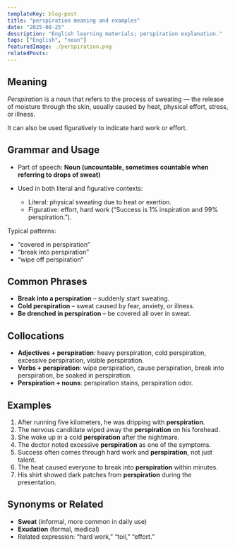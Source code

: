 ```yaml
---
templateKey: blog-post
title: "perspiration meaning and examples"
date: "2025-08-25"
description: "English learning materials; perspiration explanation."
tags: ["English", "noun"]
featuredImage: ./perspiration.png
relatedPosts:
---
```


## Meaning

_Perspiration_ is a noun that refers to the process of sweating — the release of moisture through the skin, usually caused by heat, physical effort, stress, or illness.

It can also be used figuratively to indicate hard work or effort.

## Grammar and Usage

- Part of speech: **Noun (uncountable, sometimes countable when referring to drops of sweat)**
- Used in both literal and figurative contexts:

  - Literal: physical sweating due to heat or exertion.
  - Figurative: effort, hard work (“Success is 1% inspiration and 99% perspiration.”).

Typical patterns:

- “covered in perspiration”
- “break into perspiration”
- “wipe off perspiration”

## Common Phrases

- **Break into a perspiration** – suddenly start sweating.
- **Cold perspiration** – sweat caused by fear, anxiety, or illness.
- **Be drenched in perspiration** – be covered all over in sweat.

## Collocations

- **Adjectives + perspiration**: heavy perspiration, cold perspiration, excessive perspiration, visible perspiration.
- **Verbs + perspiration**: wipe perspiration, cause perspiration, break into perspiration, be soaked in perspiration.
- **Perspiration + nouns**: perspiration stains, perspiration odor.

## Examples

1. After running five kilometers, he was dripping with **perspiration**.
2. The nervous candidate wiped away the **perspiration** on his forehead.
3. She woke up in a cold **perspiration** after the nightmare.
4. The doctor noted excessive **perspiration** as one of the symptoms.
5. Success often comes through hard work and **perspiration**, not just talent.
6. The heat caused everyone to break into **perspiration** within minutes.
7. His shirt showed dark patches from **perspiration** during the presentation.

## Synonyms or Related

- **Sweat** (informal, more common in daily use)
- **Exudation** (formal, medical)
- Related expression: “hard work,” “toil,” “effort.”
